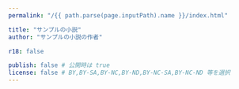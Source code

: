 ```yaml
---
permalink: "/{{ path.parse(page.inputPath).name }}/index.html"

title: "サンプルの小説"
author: "サンプルの小説の作者"

r18: false

publish: false # 公開時は true
license: false # BY,BY-SA,BY-NC,BY-ND,BY-NC-SA,BY-NC-ND 等を選択
---
```


<!--- ここから本文 --->
